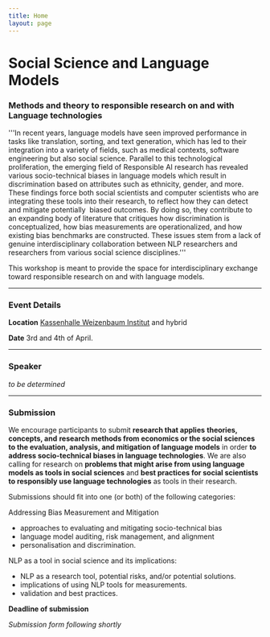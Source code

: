 ```yaml
---
title: Home
layout: page
---
```


# Social Science and Language Models 
### Methods and theory to responsible research on and with Language technologies

'''In recent years, language models have seen improved performance in tasks like translation, sorting, and text generation, which has led to their integration into a variety of fields, such as medical contexts, software engineering but also social science. Parallel to this technological proliferation, the emerging field of Responsible AI research has revealed various socio-technical biases in language models which result in discrimination based on attributes such as ethnicity, gender, and more. These findings force both social scientists and computer scientists who are integrating these tools into their research, to reflect how they can detect and mitigate potentially  biased outcomes. By doing so, they contribute to an expanding body of literature that critiques how discrimination is conceptualized, how bias measurements are operationalized, and how existing bias benchmarks are constructed. These issues stem from a lack of genuine interdisciplinary collaboration between NLP researchers and researchers from various social science disciplines.'''

This workshop is meant to provide the space for interdisciplinary exchange toward responsible research on and with language models.

------

### Event Details

**Location** 
[Kassenhalle Weizenbaum Institut](https://www.weizenbaum-institut.de/) and hybrid

**Date**
3rd and 4th of April.

------
### Speaker

*to be determined*

------

### Submission

We encourage participants to submit **research that applies** **theories, concepts, and** **research methods from economics or the social sciences to the evaluation, analysis, and mitigation of language models** in order **to address socio-technical biases in language technologies**. We are also calling for research on **problems that might arise from using language models as tools in social sciences** and **best practices for social scientists to responsibly use language technologies** as tools in their research.

Submissions should fit into one (or both) of the following categories:

Addressing Bias Measurement and Mitigation

- approaches to evaluating and mitigating socio-technical bias
- language model auditing, risk management, and alignment
- personalisation and discrimination.

NLP as a tool in social science and its implications:

- NLP as a research tool, potential risks, and/or potential solutions.
- implications of using NLP tools for measurements.
- validation and best practices.

**Deadline of submission**

*Submission form following shortly*
